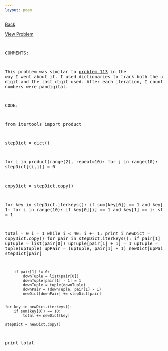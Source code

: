 ```yaml
---
layout: poem
---
```



<html><head><title>Euler - Problem 178</title>
<script type="text/javascript">

  var _gaq = _gaq || [];
  _gaq.push(['_setAccount', 'UA-16960753-5']);
  _gaq.push(['_trackPageview']);

  (function() {
    var ga = document.createElement('script'); ga.type = 'text/javascript'; ga.async = true;
    ga.src = ('https:' == document.location.protocol ? 'https://ssl' : 'http://www') + '.google-analytics.com/ga.js';
    var s = document.getElementsByTagName('script')[0]; s.parentNode.insertBefore(ga, s);
  })();

</script></head><body><p><a href="../index.html">Back</a></p>
<p><a href="http://projecteuler.net/problem=178" target="_blank">View Problem</a></p>
<pre>

COMMENTS:

This problem was similar to <a href="113.html">problem 113</a> in the way I went about it. I used dictionaries 
to track both the use of each digit and the last digit used. After each iteration, I 
counted how many numbers were pandigital.


CODE:

from itertools import product

stepDict = dict()

for i in product(range(2), repeat=10):
	for j in range(10):
		stepDict[(i,j)] = 0

copyDict = stepDict.copy()

for key in stepDict.iterkeys():
	if sum(key[0]) == 1 and key[0][0] != 1:
		for i in range(10):
			if key[0][i] == 1 and key[1] == i:
				stepDict[key] = 1

total = 0
i = 1
while i < 40:
	i += 1; print i
	newDict = copyDict.copy()
	for pair in stepDict.iterkeys():
		if pair[1] != 9:
			upTuple = list(pair[0])
			upTuple[pair[1] + 1] = 1
			upTuple = tuple(upTuple)
			upPair = (upTuple, pair[1] + 1)
			newDict[upPair] += stepDict[pair]

		
		if pair[1] != 0:
			downTuple = list(pair[0])
			downTuple[pair[1] - 1] = 1
			downTuple = tuple(downTuple)
			downPair = (downTuple, pair[1] - 1)
			newDict[downPair] += stepDict[pair]
	
		
	for key in newDict.iterkeys():
		if sum(key[0]) == 10:
			total += newDict[key]
	
	stepDict = newDict.copy()
		
print total


</pre></body></html>
